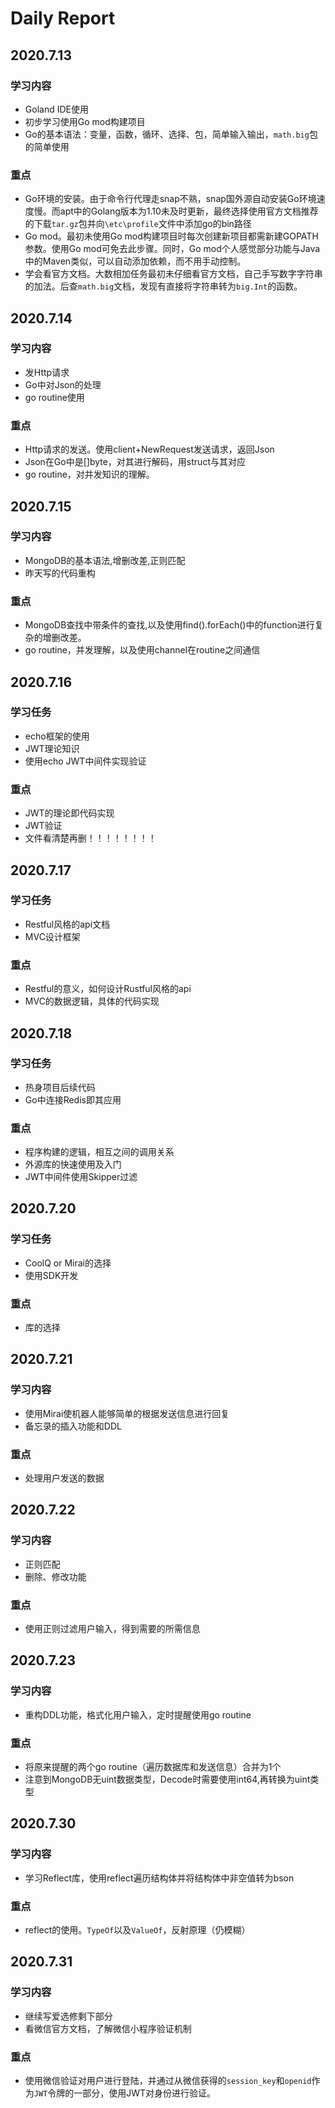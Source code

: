 # Daily Report

## 2020.7.13

### 学习内容

* Goland IDE使用
* 初步学习使用Go mod构建项目
* Go的基本语法：变量，函数，循环、选择、包，简单输入输出，`math.big`包的简单使用

### 重点

* Go环境的安装。由于命令行代理走snap不熟，snap国外源自动安装Go环境速度慢。而apt中的Golang版本为1.10未及时更新，最终选择使用官方文档推荐的下载`tar.gz`包并向`\etc\profile`文件中添加go的bin路径
* Go mod。最初未使用Go mod构建项目时每次创建新项目都需新建GOPATH参数。使用Go mod可免去此步骤。同时，Go mod个人感觉部分功能与Java中的Maven类似，可以自动添加依赖，而不用手动控制。
* 学会看官方文档。大数相加任务最初未仔细看官方文档，自己手写数字字符串的加法。后查`math.big`文档，发现有直接将字符串转为`big.Int`的函数。



## 2020.7.14

### 学习内容

* 发Http请求
* Go中对Json的处理
* go routine使用

### 重点

* Http请求的发送。使用client+NewRequest发送请求，返回Json
* Json在Go中是[]byte，对其进行解码，用struct与其对应
* go routine，对并发知识的理解。



## 2020.7.15

### 学习内容

* MongoDB的基本语法,增删改差,正则匹配
* 昨天写的代码重构

### 重点

* MongoDB查找中带条件的查找,以及使用find().forEach()中的function进行复杂的增删改差。
* go routine，并发理解，以及使用channel在routine之间通信



## 2020.7.16

### 学习任务

* echo框架的使用
* JWT理论知识
* 使用echo JWT中间件实现验证

### 重点

* JWT的理论即代码实现
* JWT验证
* 文件看清楚再删！！！！！！！！



## 2020.7.17

### 学习任务

* Restful风格的api文档
* MVC设计框架

### 重点

* Restful的意义，如何设计Rustful风格的api
* MVC的数据逻辑，具体的代码实现



## 2020.7.18

### 学习任务

* 热身项目后续代码
* Go中连接Redis即其应用

### 重点

* 程序构建的逻辑，相互之间的调用关系
* 外源库的快速使用及入门
* JWT中间件使用Skipper过滤



## 2020.7.20

### 学习任务

* CoolQ or Mirai的选择
* 使用SDK开发

### 重点

* 库的选择



## 2020.7.21

### 学习内容

* 使用Mirai使机器人能够简单的根据发送信息进行回复
* 备忘录的插入功能和DDL

### 重点

* 处理用户发送的数据



## 2020.7.22

### 学习内容

* 正则匹配
* 删除、修改功能

### 重点

* 使用正则过滤用户输入，得到需要的所需信息



## 2020.7.23

### 学习内容

* 重构DDL功能，格式化用户输入，定时提醒使用go routine

### 重点

* 将原来提醒的两个go routine（遍历数据库和发送信息）合并为1个
* 注意到MongoDB无uint数据类型，Decode时需要使用int64,再转换为uint类型



## 2020.7.30

### 学习内容

* 学习Reflect库，使用reflect遍历结构体并将结构体中非空值转为bson

### 重点

* reflect的使用。`TypeOf`以及`ValueOf`，反射原理（仍模糊）



## 2020.7.31

### 学习内容

* 继续写爱选修剩下部分
* 看微信官方文档，了解微信小程序验证机制

### 重点

* 使用微信验证对用户进行登陆，并通过从微信获得的`session_key`和`openid`作为`JWT`令牌的一部分，使用JWT对身份进行验证。